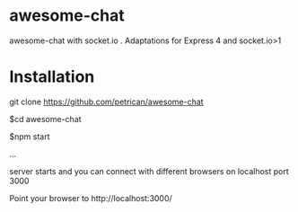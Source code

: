 # awesome-chat
awesome-chat with socket.io . Adaptations for Express 4 and socket.io>1


# Installation

git clone https://github.com/petrican/awesome-chat


$cd awesome-chat



$npm start

...

server starts and you can connect with different browsers on localhost port 3000

Point your browser to http://localhost:3000/
